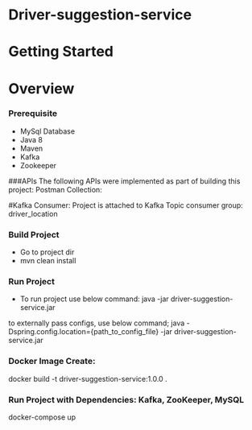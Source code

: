#  Driver-suggestion-service 


# Getting Started

# Overview



###  Prerequisite
- MySql Database
- Java 8
- Maven 	
- Kafka
- Zookeeper

###APIs
The following APIs were implemented as part of building this project:
Postman Collection:

#Kafka Consumer:
Project is attached to Kafka Topic consumer group: driver_location



###  Build Project
- Go to project dir
- mvn clean install


###  Run Project
- To run project use below command:
java -jar  driver-suggestion-service.jar

	

to externally pass configs, use below command;
 java -Dspring.config.location={path_to_config_file} -jar  driver-suggestion-service.jar


### Docker Image Create:
docker build -t driver-suggestion-service:1.0.0 .


### Run Project with Dependencies: Kafka, ZooKeeper, MySQL
docker-compose up